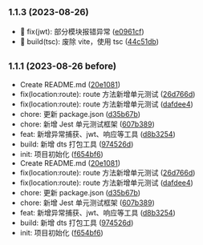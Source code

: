 ## <small>1.1.3 (2023-08-26)</small>

- 🐞 fix(jwt): 部分模块报错异常 ([e0961cf](https://github.com/Jamartin-create/mduash/commit/e0961cf))
- 🔧 build(tsc): 废除 vite，使用 tsc ([44c51db](https://github.com/Jamartin-create/mduash/commit/44c51db))

## <small>1.1.1 (2023-08-26 before)</small>

- Create README.md ([20e1081](https://github.com/Jamartin-create/mduash/commit/20e1081))
- fix(location:route): route 方法新增单元测试 ([26d766d](https://github.com/Jamartin-create/mduash/commit/26d766d))
- fix(location:route): route 方法新增单元测试 ([dafdee4](https://github.com/Jamartin-create/mduash/commit/dafdee4))
- chore: 更新 package.json ([d35b67b](https://github.com/Jamartin-create/mduash/commit/d35b67b))
- chore: 新增 Jest 单元测试框架 ([607b389](https://github.com/Jamartin-create/mduash/commit/607b389))
- feat: 新增异常捕获、jwt、响应等工具 ([d8b3254](https://github.com/Jamartin-create/mduash/commit/d8b3254))
- build: 新增 dts 打包工具 ([974526d](https://github.com/Jamartin-create/mduash/commit/974526d))
- init: 项目初始化 ([f654bf6](https://github.com/Jamartin-create/mduash/commit/f654bf6))
- Create README.md ([20e1081](https://github.com/Jamartin-create/mduash/commit/20e1081))
- fix(location:route): route 方法新增单元测试 ([26d766d](https://github.com/Jamartin-create/mduash/commit/26d766d))
- fix(location:route): route 方法新增单元测试 ([dafdee4](https://github.com/Jamartin-create/mduash/commit/dafdee4))
- chore: 更新 package.json ([d35b67b](https://github.com/Jamartin-create/mduash/commit/d35b67b))
- chore: 新增 Jest 单元测试框架 ([607b389](https://github.com/Jamartin-create/mduash/commit/607b389))
- feat: 新增异常捕获、jwt、响应等工具 ([d8b3254](https://github.com/Jamartin-create/mduash/commit/d8b3254))
- build: 新增 dts 打包工具 ([974526d](https://github.com/Jamartin-create/mduash/commit/974526d))
- init: 项目初始化 ([f654bf6](https://github.com/Jamartin-create/mduash/commit/f654bf6))
